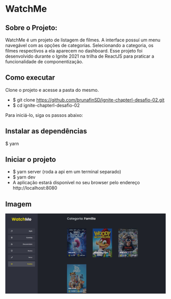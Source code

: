 # WatchMe

## Sobre o Projeto:
WatchMe é um projeto de listagem de filmes.
A interface possuí um menu navegável com as opções de categorias.
Selecionando a categoria, os filmes respectivos a ela aparecem no dashboard.
Esse projeto foi desenvolvido durante o Ignite 2021 na trilha de ReactJS para praticar a funcionalidade de componentização.

## Como executar
Clone o projeto e acesse a pasta do mesmo.

- $ git clone https://github.com/brunafinSD/ignite-chapterI-desafio-02.git
- $ cd ignite-chapterI-desafio-02

Para iniciá-lo, siga os passos abaixo:

## Instalar as dependências
$ yarn

## Iniciar o projeto
- $ yarn server (roda a api em um terminal separado)
- $ yarn dev
- A aplicação estará disponível no seu browser pelo endereço http://localhost:8080

## Imagem
![Screenshot](watchMe.png)
